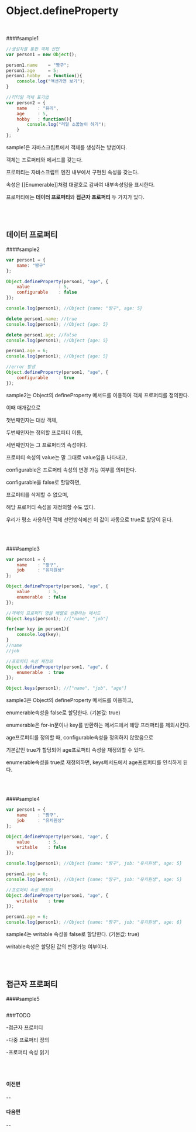 # Object.defineProperty

<br/>

####sample1
```javascript
//생성자를 통한 객체 선언
var person1 = new Object();

person1.name	= "짱구";
person1.age 	= 5;
person1.hobby 	= function(){
	console.log("액션가면 보기");
}

//리터럴 객체 표기법
var person2 = {
	name	: "유리",
	age		: 5,
	hobby	: function(){
		console.log("리얼 소꿉놀이 하기");
	}
};
```
sample1은 자바스크립트에서 객체를 생성하는 방법이다.

객체는 프로퍼티와 메서드를 갖는다.

프로퍼티는 자바스크립트 엔진 내부에서 구현된 속성을 갖는다.

속성은 [[Enumerable]]처럼 대괄호로 감싸여 내부속성임을 표시한다.

프로퍼티에는 **데이터 프로퍼티**와 **접근자 프로퍼티** 두 가지가 있다.

<br/><br/>

## 데이터 프로퍼티

####sample2
```javascript
var person1 = {
	name: "짱구"
};

Object.defineProperty(person1, "age", {
	value			: 5,
	configurable	: false
});

console.log(person1); //Object {name: "짱구", age: 5}

delete person1.name; //true
console.log(person1); //Object {age: 5}

delete person1.age; //false
console.log(person1); //Object {age: 5}

person1.age = 6;
console.log(person1); //Object {age: 5}

//error 발생
Object.defineProperty(person1, "age", {
	configurable	: true
});

```
sample2는 Object의 defineProperty 메서드를 이용하여 객체 프로퍼티를 정의한다.

이때 매개값으로 

첫번째인자는 대상 객체, 

두번째인자는 정의할 프로퍼티 이름,

세번째인자는 그 프로퍼티의 속성이다.

프로퍼티 속성의 value는 말 그대로 value임을 나타내고,

configurable은 프로퍼티 속성의 변경 가능 여부를 의미한다.

configurable을 false로 할당하면,

프로퍼티를 삭제할 수 없으며, 

해당 프로퍼티 속성을 재정의할 수도 없다.

우리가 평소 사용하던 객체 선언방식에선 이 값이 자동으로 true로 할당이 된다.

<br/><br/>

####sample3
```javascript
var person1 = {
	name	: "짱구",
	job		: "유치원생"
};

Object.defineProperty(person1, "age", {
	value		: 5,
	enumerable	: false
});

//객체의 프로퍼티 명을 배열로 반환하는 메서드
Object.keys(person1); //["name", "job"]

for(var key in person1){
	console.log(key);
}
//name
//job

//프로퍼티 속성 재정의
Object.defineProperty(person1, "age", {
	enumerable	: true
});

Object.keys(person1); //["name", "job", "age"]

```
sample3은 Object의 defineProperty 메서드를 이용하고, 

enumerable속성을 false로 할당한다. (기본값: true)

enumerable은 for-in문이나 key를 반환하는 메서드에서 해당 프러퍼티를 제외시킨다.

age프로퍼티를 정의할 때, configurable속성을 정의하지 않았음으로 

기본값인 true가 할당되어 age프로퍼티 속성을 재정의할 수 있다.

enumerable속성을 true로 재정의하면, keys메서드에서 age프로퍼티를 인식하게 된다.

<br/><br/>

####sample4
```javascript
var person1 = {
	name	: "짱구",
	job		: "유치원생"
};

Object.defineProperty(person1, "age", {
	value		: 5,
	writable	: false
});

console.log(person1); //Object {name: "짱구", job: "유치원생", age: 5}

person1.age = 6;
console.log(person1); //Object {name: "짱구", job: "유치원생", age: 5}

//프로퍼티 속성 재정의
Object.defineProperty(person1, "age", {
	writable	: true
});

person1.age = 6;
console.log(person1); //Object {name: "짱구", job: "유치원생", age: 6}

```
sample4는 writable 속성을 false로 할당한다. (기본값: true)

writable속성은 할당된 값의 변경가능 여부이다.

<br/><br/>

## 접근자 프로퍼티

####sample5
```javascript

```

###TODO 

-접근자 프로퍼티

-다중 프로퍼티 정의

-프로퍼티 속성 읽기

<br/><br/>

#### 이전편 
--

#### 다음편
--

<br/>
<br/>
<br/>
<br/>